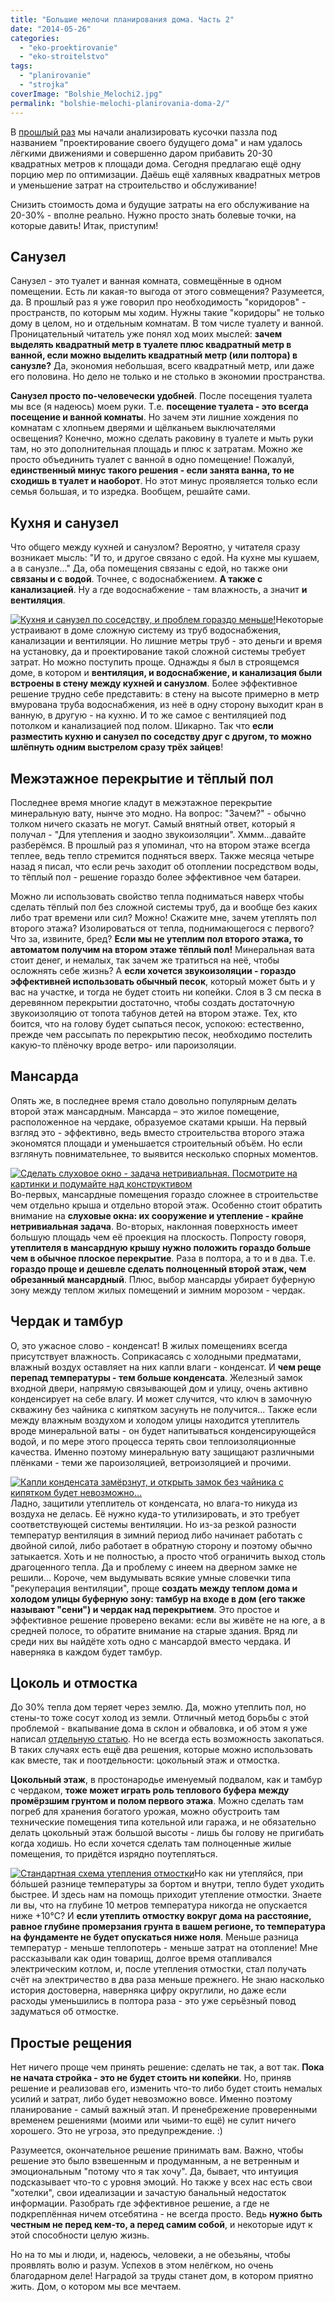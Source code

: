 ```yaml
---
title: "Большие мелочи планирования дома. Часть 2"
date: "2014-05-26"
categories: 
  - "eko-proektirovanie"
  - "eko-stroitelstvo"
tags: 
  - "planirovanie"
  - "strojka"
coverImage: "Bolshie_Melochi2.jpg"
permalink: "bolshie-melochi-planirovania-doma-2/"
---
```


В [прошлый раз](http://svobodaiznutri.ru/bolshie-melochi-planirovanya-doma-1/ "Большие мелочи планирования дома. Часть 1") мы начали анализировать кусочки паззла под названием "проектирование своего будущего дома" и нам удалось лёгкими движениями и совершенно даром прибавить 20-30 квадратных метров к площади дома. Сегодня предлагаю ещё одну порцию мер по оптимизации. Даёшь ещё халявных квадратных метров и уменьшение затрат на строительство и обслуживание!

Снизить стоимость дома и будущие затраты на его обслуживание на 20-30% - вполне реально. Нужно просто знать болевые точки, на которые давить! Итак, приступим!

## Санузел

Санузел - это туалет и ванная комната, совмещённые в одном помещении. Есть ли какая-то выгода от этого совмещения? Разумеется, да. В прошлый раз я уже говорил про необходимость "коридоров" - пространств, по которым мы ходим. Нужны такие "коридоры" не только дому в целом, но и отдельным комнатам. В том числе туалету и ванной. Проницательный читатель уже понял ход моих мыслей: **зачем выделять квадратный метр в туалете плюс квадратный метр в ванной, если можно выделить квадратный метр (или полтора) в санузле?** Да, экономия небольшая, всего квадратный метр, или даже его половина. Но дело не только и не столько в экономии пространства.

**Санузел просто по-человечески удобней**. После посещения туалета мы все (я надеюсь) моем руки. Т.е. **посещение туалета - это всегда посещение и ванной комнаты**. Но зачем эти лишние хождения по комнатам с хлопньем дверями и щёлканьем выключателями освещения? Конечно, можно сделать раковину в туалете и мыть руки там, но это дополнительная площадь и плюс к затратам. Можно же просто объединить туалет с ванной в одно помещение! Пожалуй, **единственный минус такого решения - если занята ванна, то не сходишь в туалет и наоборот**. Но этот минус проявляется только если семья большая, и то изредка. Вообщем, решайте сами.

## Кухня и санузел

Что общего между кухней и санузлом? Вероятно, у читателя сразу возникает мысль: "И то, и другое связано с едой. На кухне мы кушаем, а в санузле..." Да, оба помещения связаны с едой, но также они **связаны и с водой**. Точнее, с водоснабжением. **А также с канализацией**. Ну а где водоснабжение - там влажность, а значит **и вентиляция**.

[![Кухня и санузел по соседству, и проблем гораздо меньше!](images/Bath-Kitchen-320x177.jpg)](http://svobodaiznutri.ru/wp-content/uploads/Bath-Kitchen.jpg)Некоторые устраивают в доме сложную систему из труб водоснабжения, канализации и вентиляции. Но лишние метры труб - это деньги и время на установку, да и проектирование такой сложной системы требует затрат. Но можно поступить проще. Однажды я был в строящемся доме, в котором и **вентиляция, и водоснабжение, и канализация были встроены в стену между кухней и санузлом**. Более эффективное решение трудно себе представить: в стену на высоте примерно в метр вмурована труба водоснабжения, из неё в одну сторону выходит кран в ванную, в другую - на кухню. И то же самое с вентиляцией под потолком и канализацией под полом. Шикарно. Так что **если разместить кухню и санузел по соседству друг с другом, то можно шлёпнуть одним выстрелом сразу трёх зайцев**!

## Межэтажное перекрытие и тёплый пол

Последнее время многие кладут в межэтажное перекрытие минеральную вату, нынче это модно. На вопрос: "Зачем?" - обычно толком ничего сказать не могут. Самый внятный ответ, который я получал - "Для утепления и заодно звукоизоляции". Хммм...давайте разберёмся. В прошлый раз я упоминал, что на втором этаже всегда теплее, ведь тепло стремится подняться вверх. Также месяца четыре назад я писал, что если речь заходит об отоплении посредством воды, то тёплый пол - решение гораздо более эффективное чем батареи.

Можно ли использовать свойство тепла подниматься наверх чтобы сделать тёплый пол без сложной системы труб, да и вообще без каких либо трат времени или сил? Можно! Скажите мне, зачем утеплять пол второго этажа? Изолироваться от тепла, поднимающегося с первого? Что за, извините, бред? **Если мы не утеплим пол второго этажа, то автоматом получим на втором этаже тёплый пол!** Минеральная вата стоит денег, и немалых, так зачем же тратиться на неё, чтобы осложнять себе жизнь? А **если хочется звукоизоляции - гораздо эффективней использовать обычный песок**, который может быть и у вас на участке, и тогда не будет стоить ни копейки. Слоя в 3 см песка в деревянном перекрытии достаточно, чтобы создать достаточную звукоизоляцию от топота табунов детей на втором этаже. Тех, кто боится, что на голову будет сыпаться песок, успокою: естественно, прежде чем рассыпать по перекрытию песок, необходимо постелить какую-то плёночку вроде ветро- или пароизоляции.

## Мансарда

Опять же, в последнее время стало довольно популярным делать второй этаж мансардным. Мансарда – это жилое помещение, расположенное на чердаке, образуемое скатами крыши. На первый взгляд это - эффективно, ведь вместо строительства второго этажа экономятся площади и уменьшается строительный объём. Но если взглянуть повнимательнее, то выявится несколько спорных моментов.

[![Сделать слуховое окно - задача нетривиальная. Посмотрите на картинки и подумайте над конструктивом](images/sluhovoe-okno-261x180.jpg)](http://svobodaiznutri.ru/wp-content/uploads/sluhovoe-okno.jpg)Во-первых, мансардные помещения гораздо сложнее в строительстве чем отдельно крыша и отдельно второй этаж. Особенно стоит обратить внимание на **слуховые окна: их сооружение и утепление - крайне нетривиальная задача**. Во-вторых, наклонная поверхность имеет большую площадь чем её проекция на плоскость. Попросту говоря, **утеплителя в мансардную крышу нужно положить гораздо больше чем в обычное плоское перекрытие**. Раза в полтора, а то и в два. Т.е. **гораздо проще и дешевле сделать полноценный второй этаж, чем обрезанный мансардный**. Плюс, выбор мансарды убирает буферную зону между теплом жилых помещений и зимним морозом - чердак.

## Чердак и тамбур

О, это ужасное слово - конденсат! В жилых помещениях всегда присутствует влажность. Соприкасаясь с холодными предматами, влажный воздух оставляет на них капли влаги - конденсат. И **чем реще перепад температуры - тем больше конденсата**. Железный замок входной двери, напрямую связывающей дом и улицу, очень активно конденсирует на себе влагу. И может случится, что ключ в замочную скважину без чайника с кипятком засунуть не получится... Также если между влажным воздухом и холодом улицы находится утеплитель вроде минеральной ваты - он будет напитываться конденсирующейся водой, и по мере этого процесса терять свои теплоизоляционные качества. Именно поэтому минеральную вату защищают различными плёнками - теми же пароизоляцией, ветроизоляцией и прочими.

[![Капли конденсата замёрзнут, и открыть замок без чайника с кипятком будет невозможно...](images/dver-135x180.jpg)](http://svobodaiznutri.ru/wp-content/uploads/dver.jpg)Ладно, защитили утеплитель от конденсата, но влага-то никуда из воздуха не делась. Её нужно куда-то утилизировать, и это требует соответствующей системы вентиляции. Но из-за резкой разности температур вентиляция в зимний период либо начинает работать с двойной силой, либо работает в обратную сторону и поэтому обычно затыкается. Хоть и не полностью, а просто чтоб ограничить выход столь драгоценного тепла. Да и проблему с инеем на дверном замке не решили... Короче, чем выдумывать всякие умные словечки типа "рекуперация вентиляции", проще **создать между теплом дома и холодом улицы буферную зону: тамбур на входе в дом (его также называют "сени") и чердак над перекрытием**. Это простое и эффективное решение проверено веками: если вы живёте не на юге, а в средней полосе, то обратите внимание на старые здания. Вряд ли среди них вы найдёте хоть одно с мансардой вместо чердака. И наверняка в каждом будет тамбур.

## Цоколь и отмостка

До 30% тепла дом теряет через землю. Да, можно утеплить пол, но стены-то тоже сосут холод из земли. Отличный метод борьбы с этой проблемой - вкапывание дома в склон и обваловка, и об этом я уже написал [отдельную статью](http://svobodaiznutri.ru/zachem-ya-zakopal-svoy-dom/ "Зачем я закопал свой дом?"). Но не всегда есть возможность закопаться. В таких случаях есть ещё два решения, которые можно использовать как вместе, так и поотдельности: цокольный этаж и отмостка.

**Цокольный этаж**, в простонародье именуемый подвалом, как и тамбур с чердаком, **тоже может играть роль теплового буфера между промёрзшим грунтом и полом первого этажа**. Можно сделать там погреб для хранения богатого урожая, можно обустроить там технические помещения типа котельной или гаража, и не обязательно делать цокольный этаж большой высоты - лишь бы голову не пригибать когда ходишь. Но если хочется сделать там полноценные жилые помещения, то придётся изрядно поутепляться.

[![Стандартная схема утепления отмостки](images/utepleniye-otmostki-223x180.jpg)](http://svobodaiznutri.ru/wp-content/uploads/utepleniye-otmostki.jpg)Но как ни утепляйся, при бóльшей разнице температуры за бортом и внутри, тепло будет уходить быстрее. И здесь нам на помощь приходит утепление отмостки. Знаете ли вы, что на глубине 10 метров температура никогда не опускается ниже +10°С? И **если утеплить отмостку вокруг дома на расстояние, равное глубине промерзания грунта в вашем регионе, то температура на фундаменте не будет опускаться ниже ноля**. Меньше разница температур - меньше теплопотерь - меньше затрат на отопление! Мне рассказывали как один товарищ, долгое время отапливался электрическим котлом, и, после утепления отмостки, стал получать счёт на электричество в два раза меньше прежнего. Не знаю насколько история достоверна, наверняка цифру округлили, но даже если расходы уменьшились в полтора раза - это уже серьёзный повод задуматься об отмостке.

## Простые рещения

Нет ничего проще чем принять решение: сделать не так, а вот так. **Пока не начата стройка - это не будет стоить ни копейки**. Но, приняв решение и реализовав его, изменить что-то либо будет стоить немалых усилий и затрат, либо будет невозможно вовсе. Именно поэтому планирование - самый важный этап. И пренебрежение проверенными временем решениями (моими или чьими-то ещё) не сулит ничего хорошего. Это не угроза, это предупреждение. :)

Разумеется, окончательное решение принимать вам. Важно, чтобы решение это было взвешенным и продуманным, а не ветренным и эмоциональным "потому что я так хочу". Да, бывает, что интуиция подсказывает что-то с уровня эмоций. Но также у всех нас есть свои "хотелки", свои идеализации и зачастую банальный недостаток информации. Разобрать где эффективное решение, а где не подкреплённая ничем отсебятина - не всегда просто. Ведь **нужно быть честным не перед кем-то, а перед самим собой**, и некоторые идут к этой способности целую жизнь.

Но на то мы и люди, и, надеюсь, человеки, а не обезьяны, чтобы проявлять волю и разум. Успехов в этом нелёгком, но очень благодарном деле! Наградой за труды станет дом, в котором приятно жить. Дом, о котором мы все мечтаем.

